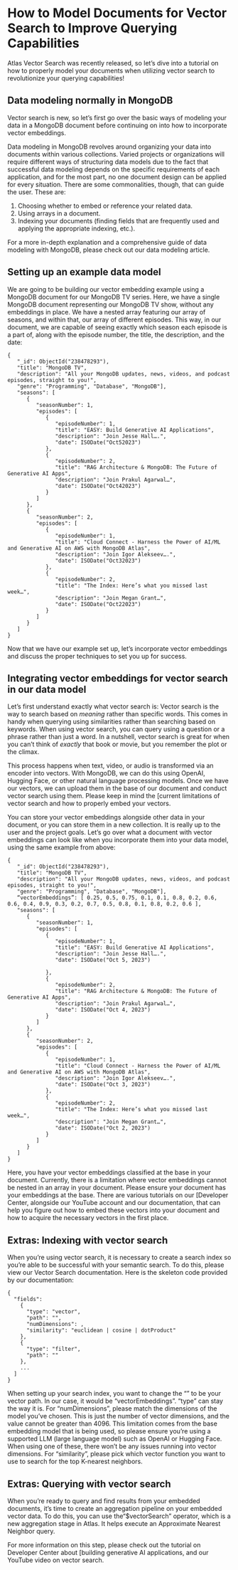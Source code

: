 # How to Model Documents for Vector Search to Improve Querying Capabilities

Atlas Vector Search was recently released, so let’s dive into a tutorial on how to properly model your documents when utilizing vector search to revolutionize your querying capabilities!

## Data modeling normally in MongoDB

Vector search is new, so let’s first go over the basic ways of modeling your data in a MongoDB document before continuing on into how to incorporate vector embeddings. 

Data modeling in MongoDB revolves around organizing your data into documents within various collections. Varied projects or organizations will require different ways of structuring data models due to the fact that successful data modeling depends on the specific requirements of each application, and for the most part, no one document design can be applied for every situation. There are some commonalities, though, that can guide the user. These are:

 1. Choosing whether to embed or reference your related data. 
 2. Using arrays in a document.
 3. Indexing your documents (finding fields that are frequently used and applying the appropriate indexing, etc.).

For a more in-depth explanation and a comprehensive guide of data modeling with MongoDB, please check out our data modeling article.

## Setting up an example data model

We are going to be building our vector embedding example using a MongoDB document for our MongoDB TV series. Here, we have a single MongoDB document representing our MongoDB TV show, without any embeddings in place. We have a nested array featuring our array of seasons, and within that, our array of different episodes. This way, in our document, we are capable of seeing exactly which season each episode is a part of, along with the episode number, the title, the description, and the date: 

```
{
   "_id": ObjectId("238478293"),
   "title": "MongoDB TV",
   "description": "All your MongoDB updates, news, videos, and podcast episodes, straight to you!",
   "genre": "Programming", "Database", "MongoDB"],
   "seasons": [
      {
         "seasonNumber": 1,
         "episodes": [
            {
               "episodeNumber": 1,
               "title": "EASY: Build Generative AI Applications",
               "description": "Join Jesse Hall….",
               "date": ISODate("Oct52023")
            },
            {
               "episodeNumber": 2,
               "title": "RAG Architecture & MongoDB: The Future of Generative AI Apps",
               "description": "Join Prakul Agarwal…",
               "date": ISODate("Oct42023")
            }
         ]
      },
      {
         "seasonNumber": 2,
         "episodes": [
            {
               "episodeNumber": 1,
               "title": "Cloud Connect - Harness the Power of AI/ML and Generative AI on AWS with MongoDB Atlas",
               "description": "Join Igor Alekseev….",
               "date": ISODate("Oct32023")
            },
            {
               "episodeNumber": 2,
               "title": "The Index: Here’s what you missed last week…",
               "description": "Join Megan Grant…",
               "date": ISODate("Oct22023")
            }
         ]
      }
   ]
}
```

Now that we have our example set up, let’s incorporate vector embeddings and discuss the proper techniques to set you up for success.

## Integrating vector embeddings for vector search in our data model 

Let’s first understand exactly what vector search is: Vector search is the way to search based on *meaning* rather than specific words. This comes in handy when querying using similarities rather than searching based on keywords. When using vector search, you can query using a question or a phrase rather than just a word. In a nutshell, vector search is great for when you can’t think of *exactly* that book or movie, but you remember the plot or the climax. 

This process happens when text, video, or audio is transformed via an encoder into vectors. With MongoDB, we can do this using OpenAI, Hugging Face, or other natural language processing models. Once we have our vectors, we can upload them in the base of our document and conduct vector search using them. Please keep in mind the [current limitations of vector search and how to properly embed your vectors. 

You can store your vector embeddings alongside other data in your document, or you can store them in a new collection. It is really up to the user and the project goals. Let’s go over what a document with vector embeddings can look like when you incorporate them into your data model, using the same example from above: 

```
{
   "_id": ObjectId("238478293"),
   "title": "MongoDB TV",
   "description": "All your MongoDB updates, news, videos, and podcast episodes, straight to you!",
   "genre": "Programming", "Database", "MongoDB"],
   “vectorEmbeddings”: [ 0.25, 0.5, 0.75, 0.1, 0.1, 0.8, 0.2, 0.6, 0.6, 0.4, 0.9, 0.3, 0.2, 0.7, 0.5, 0.8, 0.1, 0.8, 0.2, 0.6 ],
   "seasons": [
      {
         "seasonNumber": 1,
         "episodes": [
            {
               "episodeNumber": 1,
               "title": "EASY: Build Generative AI Applications",
               "description": "Join Jesse Hall….",
               "date": ISODate("Oct 5, 2023")
 
            },
            {
               "episodeNumber": 2,
               "title": "RAG Architecture & MongoDB: The Future of Generative AI Apps",
               "description": "Join Prakul Agarwal…",
               "date": ISODate("Oct 4, 2023")
            }
         ]
      },
      {
         "seasonNumber": 2,
         "episodes": [
            {
               "episodeNumber": 1,
               "title": "Cloud Connect - Harness the Power of AI/ML and Generative AI on AWS with MongoDB Atlas",
               "description": "Join Igor Alekseev….",
               "date": ISODate("Oct 3, 2023")
            },
            {
               "episodeNumber": 2,
               "title": "The Index: Here’s what you missed last week…",
               "description": "Join Megan Grant…",
               "date": ISODate("Oct 2, 2023")
            }
         ]
      }
   ]
}
```
Here, you have your vector embeddings classified at the base in your document. Currently, there is a limitation where vector embeddings cannot be nested in an array in your document. Please ensure your document has your embeddings at the base. There are various tutorials on our [Developer Center, alongside our YouTube account and our documentation, that can help you figure out how to embed these vectors into your document and how to acquire the necessary vectors in the first place. 

## Extras: Indexing with vector search

When you’re using vector search, it is necessary to create a search index so you’re able to be successful with your semantic search. To do this, please view our Vector Search documentation. Here is the skeleton code provided by our documentation:

```
{
  "fields":
    {
      "type": "vector",
      "path": "",
      "numDimensions": ,
      "similarity": "euclidean | cosine | dotProduct"
    },
    {
      "type": "filter",
      "path": ""
    },
    ...
  ]
}
```

When setting up your search index, you want to change the “” to be your vector path. In our case, it would be “vectorEmbeddings”. “type” can stay the way it is. For “numDimensions”, please match the dimensions of the model you’ve chosen. This is just the number of vector dimensions, and the value cannot be greater than 4096. This limitation comes from the base embedding model that is being used, so please ensure you’re using a supported LLM (large language model) such as OpenAI or Hugging Face. When using one of these, there won’t be any issues running into vector dimensions. For “similarity”, please pick which vector function you want to use to search for the top K-nearest neighbors. 

## Extras: Querying with vector search

When you’re ready to query and find results from your embedded documents, it’s time to create an aggregation pipeline on your embedded vector data. To do this, you can use the“$vectorSearch” operator, which is a new aggregation stage in Atlas. It helps execute an Approximate Nearest Neighbor query. 

For more information on this step, please check out the tutorial on Developer Center about [building generative AI applications, and our YouTube video on vector search.

